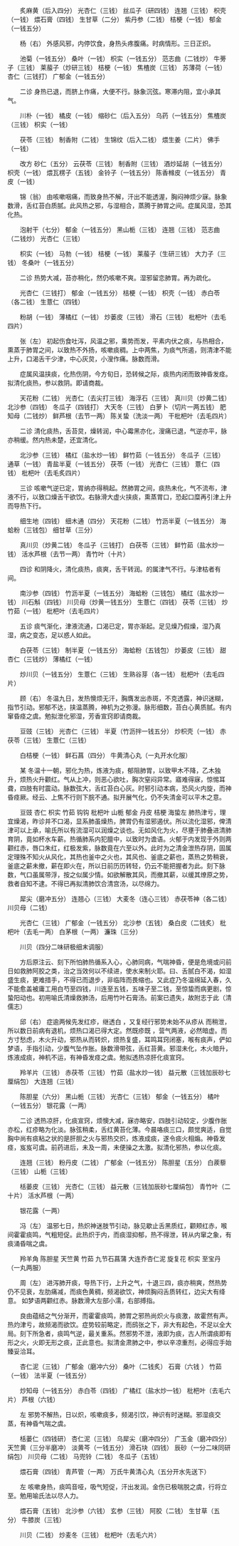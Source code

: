 <!-- { "loadSidebar": true } -->
　　炙麻黄（后入四分） 光杏仁（三钱） 丝瓜子（研四钱） 连翘（三钱） 枳壳（一钱） 煨石膏（四钱） 生甘草（二分） 紫丹参（二钱） 桔梗（一钱） 郁金（一钱五分）

　　杨（右） 外感风邪，内停饮食，身热头疼腹痛。时病情形。三日正炽。

　　池菊（一钱五分） 桑叶（一钱） 枳实（一钱五分） 范志曲（二钱炒） 牛蒡子（三钱） 莱菔子（炒研三钱） 桔梗（一钱） 焦楂炭（三钱） 苏薄荷（一钱） 杏仁（三钱打） 广郁金（一钱五分）

　　二诊 身热已退，而脐上作痛，大便不行。脉象沉弦。寒滞内阻，宜小承其气。

　　川朴（一钱） 橘皮（一钱） 缩砂仁（后入五分） 乌药（一钱五分） 焦楂炭（三钱） 枳实（一钱）

　　茯苓（三钱） 制香附（二钱） 生锦纹（后入二钱） 煨生姜（二片） 佛手（一钱）

　　改方 砂仁（五分） 云茯苓（三钱） 制香附（三钱） 酒炒延胡（一钱五分） 枳壳（一钱） 煨瓦楞子（五钱） 金铃子（一钱五分） 陈香橼皮（一钱五分） 青皮（一钱）

　　锦（翁） 由咳嗽咽痛，而致身热不解，汗出不能透渥，胸闷神烦少寐。脉象数滑，舌红苔白质腻。此风热之邪，与湿相合，蒸腾于肺胃之间。症属风湿，恐其化热。

　　泡射干（七分） 郁金（一钱五分） 黑山栀（三钱） 连翘（三钱） 范志曲（二钱炒） 光杏仁（三钱）

　　枳实（一钱） 马勃（一钱） 桔梗（一钱） 莱菔子（生研三钱） 大力子（三钱） 冬桑叶（一钱五分）

　　二诊 热势大减，苔亦稍化，然仍咳嗽不爽。湿邪留恋肺胃。再为疏化。

　　光杏仁（三钱打） 郁金（一钱五分） 桔梗（一钱） 枳壳（一钱） 赤白苓（各二钱） 生薏仁（四钱）

　　粉胡（一钱） 薄橘红（一钱） 炒蒌皮（三钱） 滑石（三钱） 枇杷叶（去毛四片）

　　张（左） 初起伤食吐泻，风温之邪，乘势而发，平素内伏之痰，与热相合，熏蒸于肺胃之间，以致热不外扬，咳嗽痰稠。上中两焦，为痰气所遏，则清津不能上升，口渴舌干少津，中心灰炱，小溲作痛。脉数而滑。

　　症属风温挟痰，化热伤阴，今方旬日，恐转候之际，痰热内闭而致神昏发痉。拟清化痰热，参以救阴。即请商裁。

　　天花粉（二钱） 光杏仁（去尖打三钱） 海浮石（三钱） 真川贝（炒黄二钱） 北沙参（四钱） 冬瓜子（四钱打） 大天冬（三钱） 白萝卜（切片一两五钱） 肥知母（二钱炒） 鲜芦根（去节一两） 陈关蛰（洗淡一两） 干枇杷叶（去毛四片）

　　二诊 清化痰热，舌苔炱，燥转润，中心霉黑亦化，溲痛已退，气逆亦平，脉亦稍缓。然内热未楚，还宜清化。

　　北沙参（三钱） 橘红（盐水炒一钱） 鲜竹茹（一钱五分） 冬瓜子（三钱） 通草（一钱） 青盐半夏（一钱五分） 茯苓（一钱） 光杏仁（三钱） 薏仁（四钱） 枇杷叶（去毛炙四片）

　　三诊 咳嗽气逆已定，胃纳亦得稍起。然肺胃之间，痰热未化，气不流布，津液不行，以致口燥舌干欲饮。右脉滑大虚火挟痰，熏蒸胃口，恐起口糜再引津上升而导热下行。

　　细生地（四钱） 细木通（四分） 天花粉（二钱） 竹沥半夏（一钱五分） 海蛤粉（三钱包） 细甘草（三分）

　　真川贝（炒黄二钱） 冬瓜子（三钱打） 白茯苓（三钱） 鲜竹茹（盐水炒一钱） 活水芦根（去节一两） 青竹叶（十片）

　　四诊 和阴降火，清化痰热，痰爽，舌干转润。的属津气不行。与津枯者有间。

　　南沙参（四钱） 竹沥半夏（一钱五分） 海蛤粉（三钱包） 橘红（盐水炒一钱） 川石斛（四钱） 川贝母（炒黄一钱五分） 生薏仁（四钱） 茯苓（三钱） 炒竹茹（一钱） 枇杷叶（去毛四片）

　　五诊 痰气渐化，津液流通，口渴已定，胃亦渐起。足见燥乃假燥，湿乃真湿，病之变态，足以惑人如此。

　　白茯苓（三钱） 制半夏（一钱五分） 海蛤粉（五钱包） 炒蒌皮（三钱） 甜杏仁（三钱炒） 薄橘红（一钱）

　　炒川贝（一钱五分） 生薏仁（三钱） 生熟谷芽（各一钱） 枇杷叶（去毛四片）

　　顾（右） 冬温九日，发热懊烦无汗，胸膺发出赤斑，不克透露，神识迷糊，指节引动。邪郁不达，挟温蒸腾，神机为之弥漫。脉形细数，苔白心黄质腻。有内窜昏痉之虞。勉拟泄化邪湿，芳香宣窍即请商裁。

　　豆豉（三钱） 光杏仁（三钱） 半夏（竹沥拌一钱五分） 炒枳壳（一钱） 赤茯苓（三钱） 生薏仁（三钱）

　　白桔梗（一钱） 鲜石菖（四分） 牛黄清心丸（一丸开水化服）

　　某 冬温十一朝，邪化为热，炼液为痰，郁阻肺胃，以致甲木不降，乙木独升，烦热火升颧红。气从上冲，则恶心欲吐，胸次窒闷异常。寤难得寐，惊惕耳聋，四肢有时震动。脉数弦大，舌红苔白心灰。时邪引动本病，恐风火内旋，而神昏痉厥。经云、上焦不行则下脘不通。拟开展气化，仍不失清金可以平木之意。

　　豆豉 杏仁 枳实 竹茹 钩钩 枇杷叶 山栀 郁金 丹皮 桔梗 海蛰左 肺热津亏，理宜燥渴，昨诊并不口渴，显系肺虽燥热，脾胃仍有湿邪遏伏。所以流化湿邪，俾清津可以上承，喻氏所以有流湿可以润燥之谈也。无如风化为火，尽壅于肺叠进清肺育阴，竟如杯水车薪。热循肺系内犯膻中，以致时为谵语。火郁于内发现于外则两颧红赤，唇口朱红，红极发紫，脉数竟在六至以外。此时为之清金泄热存阴，固属定理殊不知火从风化，其热也釜中之火也，其风也、釜底之薪也，蒸热之势稍衰，釜底之薪未撤，薪在即火在，所以日前历历转轻，仍云不能把握者为此。刻下脉数，气口虽属带浮，按之似属少情。如欲解散其风，而撤其薪，以缓其燎原之势，救者自知不逮。不得已再拟清肺饮合清宫汤，以尽绵力。

　　犀尖（磨冲五分） 连翘心（三钱） 大麦冬（连心三钱） 赤茯苓神（各二钱） 川贝母（二钱）

　　光杏仁（三钱） 广郁金（一钱五分） 北沙参（五钱） 桑白皮（二钱炙） 枇杷叶（去毛一两） 白茅根（一两） 濂珠（三分）

　　川贝（四分二味研极细末调服）

　　方后原注云、刻下所怕肺热循系入心，心肺同病，气喘神昏，便是危境或问前日如救肺阿胶之类，治之当效何以不续进，使水来制火耶。曰、舌腻白不渴，如湿盛生痰，更难措手，不得已而退步，非临阵而畏缩也。又此症乃冬温绵延入春，久不能愈盖被庸工用白芍至四钱，川连至五钱，五味子至二钱，至惊蛰而病更剧，惊蛰阳动也。初用喻氏清燥救肺汤，后用竹叶石膏汤。前案已遗失，故附志于此（清儒志）

　　邱（右） 症逾两候先发红疹，继透白 ，又复经行邪势未始不从疹从 而稍泄，所以数日前病有退机，烦热口渴已得大定。然既疹既 ，营气两液，必然暗虚。而方寸愁虑，木火升动，邪热从而转炽，烦热复盛，耳鸣耳窍闭塞，喉有痰声，俨如梦语，手指引动，少腹气坠作胀。脉数滑带弦，舌红苔黄。邪湿未化，木火暗升，炼液成痰，神机不运，有神昏发痉之虞。勉拟透热凉肝化痰宣窍。

　　羚羊片（三钱） 赤茯苓（三钱） 竹茹（盐水炒一钱） 益元散（三钱加辰砂七厘绢包） 大连翘（三钱）

　　陈胆星（六分） 黑山栀（三钱） 光杏仁（三钱） 郁金（一钱五分） 橘叶（一钱五分） 银花露（一两）

　　二诊 透热凉肝，化痰宣窍，烦懊大减，寐亦略安，四肢引动较定，少腹作胀亦松，红疹略为化淡。脉弦稍柔，舌红黄苔化薄。今晨咯痰三口，颇觉爽适，自觉胸中尚有痰粘之状的是肝胆之火与邪热交炽，炼液成痰，遂令痰火相煽。神昏发痉，岌岌可虞。前药进后，未及一周，未便操之太激。拟清化邪热，参以化痰。

　　连翘（三钱） 粉丹皮（二钱） 广郁金（一钱五分） 陈胆星（五分） 白蒺藜（三钱） 山栀（三钱）

　　栝蒌皮（三钱） 光杏仁（三钱） 益元散（三钱加辰砂七厘绢包） 青竹叶（二十片） 活水芦根（一两）

　　银花露（一两）

　　冯（左） 温邪七日，热炽神迷肢节引动，脉见歇止舌黑质红，颧颊红赤，喉间霍霍痰鸣，气粗短促。此热炽于内，而痰湿抑郁，热不得泄，转从内窜之象，有痰涌昏喘之虞。

　　羚羊角 陈胆星 天竺黄 竹茹 九节石菖蒲 大连乔杏仁泥 旋复花 枳实 至宝丹（一丸两服）

　　周（左） 进泻肺开痰，导热下行，上升之气，十退三四，痰亦稍爽，然热势仍不见衰，左肋痛减，而痰色黄稠，频渴欲饮，神烦胸闷舌质转红，边尖大有绛意。 如梦语两颧红赤。脉数滑大左部小濡，右部搏指。

　　良由蕴结之气分渐开，而霍霍痰鸣，肺胃之邪热尚炽火与痰激，故霍然有声。热灼津亏，故频渴而欲饮。症势较前略定，而鸱张之下，非大有起色，不足以全大局。刻下所急者，痰鸣气逆，最关重系。然邪势不泄，液即为痰，古人所谓痰即有形之火，火即无形之痰，正此意也。拟清金肃肺之中，参以辛凉重剂，必得应手始臻妥洽耳。

　　杏仁泥（三钱） 广郁金（磨冲六分） 桑叶（二钱炙） 石膏（六钱 ） 竹茹（一钱） 法半夏（一钱五分）

　　炒知母（一钱五分） 赤白苓（四钱） 广橘红（盐水炒一钱） 枇杷叶（去毛六片） 芦根（六钱）

　　左 邪势不解热，日以炽，咳嗽痰多，频渴引饮，神识有时迷糊。邪湿痰交蒸，有神昏气喘之虞。

　　栝蒌仁（四钱研） 杏仁泥（三钱） 乌犀尖（磨冲四分） 广玉金（磨冲四分） 天竺黄（三分半磨冲） 淡黄芩（一钱五分） 滑石块（四钱） 辰砂（一分二味同研绢包） 川贝母（二钱） 马兜铃（二钱） 冬瓜子（五钱）

　　煨石膏（四钱） 青芦管（一两） 万氏牛黄清心丸（五分开水先送下）

　　左 咳嗽身热，痰鸣音哑，吸气短促，汗出发润。金伤已极喘脱之虞，行将立至。勉用喻氏法以尽人力。

　　煨石膏（五钱） 北沙参（六钱） 玄参（三钱） 阿胶（二钱） 生甘草（五分） 牛膝炭（三钱）

　　川贝（二钱） 炒麦冬（三钱） 枇杷叶（去毛六片）

